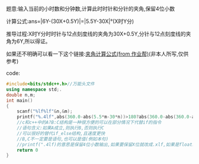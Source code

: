 题意:输入当前的小时数和分钟数,计算此时时针和分针的夹角,保留4位小数

计算公式:ans=|6Y-(30X+0.5Y)|=|5.5Y-30X|°(X时Y分)

推导过程:X时Y分时时针与12点刻度线的夹角为30X+0.5Y,分针与12点刻度线的夹角为6Y,所以得证。

如果还不明确可以看一下这个链接:[夹角计算公式(from 作业帮)](https://www.zybang.com/question/82bcf64d6979e360c14af9ca399550f1.html)(非本人所写,仅供参考)

code:
```cpp
#include<bits/stdc++.h>//万能头文件
using namespace std;.
double n,m;
int main()
{
	scanf("%lf%lf"&n,&m);
	printf("%.4lf",abs(360.0-abs(5.5*m-30*n))>180?abs(360.0-abs(360.0-abs(5.5*m-30*n))):abs(360.0-abs(5.5*m-30*n)));
    //c和c++中的A?B:C结构是一种很方便的可以在部分情况下代替if的指令
    //语句含义:如果A成立,则执行B,否则执行C
    //可以很好的替代if_else结构,且速度更快
    //B,C不一定要是语句,也可以是值(例如本句)
    //printf(".4lf)的意思是保留4位小数输出,如果要保留X位就改成.xlf,如果是float就改为.xf
	return 0
}
```